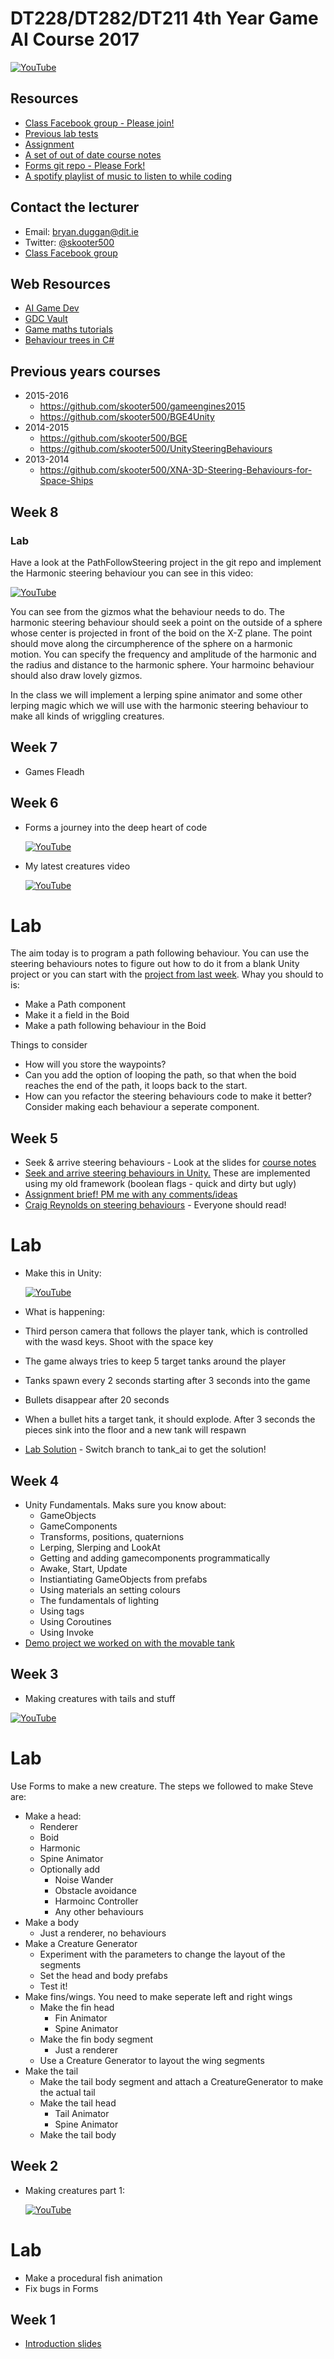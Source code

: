 # DT228/DT282/DT211 4th Year Game AI Course 2017

[![YouTube](http://img.youtube.com/vi/iucyXHyrBQI/0.jpg)](https://www.youtube.com/watch?v=iucyXHyrBQI)

## Resources
- [Class Facebook group - Please join!](https://www.facebook.com/groups/1887916721485612/)
- [Previous lab tests](https://1drv.ms/u/s!Ak7y2552PWCrkNACJ7n8qiU8UPRs9w)
- [Assignment]()
- [A set of out of date course notes](https://onedrive.live.com/?authkey=%21AAb-R5vP9R9enWo&id=AB603D769EDBF24E%21210396&cid=AB603D769EDBF24E)
- [Forms git repo - Please Fork!](https://github.com/skooter500/Forms)
- [A spotify playlist of music to listen to while coding](https://open.spotify.com/user/1155805407/playlist/5NYFsIFTgNOI93hONLbqNI)

## Contact the lecturer

- Email: bryan.duggan@dit.ie
- Twitter: [@skooter500](http://twitter.com/skooter500)
- [Class Facebook group](https://www.facebook.com/groups/1887916721485612/)

## Web Resources
- [AI Game Dev](http://aigamedev.com/)
- [GDC Vault](http://www.gdcvault.com/)
- [Game maths tutorials](http://www.wildbunny.co.uk/blog/vector-maths-a-primer-for-games-programmers/)
- [Behaviour trees in C#](https://github.com/BraveSirAndrew/DisciplineOak)

## Previous years courses
- 2015-2016
    - https://github.com/skooter500/gameengines2015
    - https://github.com/skooter500/BGE4Unity
- 2014-2015
    - https://github.com/skooter500/BGE
    - https://github.com/skooter500/UnitySteeringBehaviours 
- 2013-2014
    - https://github.com/skooter500/XNA-3D-Steering-Behaviours-for-Space-Ships

## Week 8

### Lab

Have a look at the PathFollowSteering project in the git repo and implement the Harmonic steering behaviour you can see in this video:

[![YouTube](http://img.youtube.com/vi/zOMWSVkWpT8/0.jpg)](https://www.youtube.com/watch?v=zOMWSVkWpT8)

You can see from the gizmos what the behaviour needs to do. The harmonic steering behaviour should seek a point on the outside of a sphere whose center is projected in front of the boid on the X-Z plane. The point should move along the circumpherence of the sphere on a harmonic motion.  You can specify the frequency and amplitude of the harmonic and the radius and distance to the harmonic sphere. Your harmoinc behaviour should also draw lovely gizmos. 

In the class we will implement a lerping spine animator and some other lerping magic which we will use with the harmonic steering behaviour to make all kinds of wriggling creatures.  

## Week 7 
- Games Fleadh    

## Week 6
- Forms a journey into the deep heart of code

    [![YouTube](http://img.youtube.com/vi/ZLmbl5NSCew/0.jpg)](https://www.youtube.com/watch?v=ZLmbl5NSCew)

- My latest creatures video

    [![YouTube](http://img.youtube.com/vi/-dTmgEUPLj0/0.jpg)](https://www.youtube.com/watch?v=-dTmgEUPLj0)

# Lab

The aim today is to program a path following behaviour. You can use the steering behaviours notes to figure out how to do it from a blank Unity project or you can start with the [project from last week](unity/SeekArrivePursue). Whay you should to is: 

- Make a Path component
- Make it a field in the Boid
- Make a path following behaviour in the Boid

Things to consider
- How will you store the waypoints?
- Can you add the option of looping the path, so that when the boid reaches the end of the path, it loops back to the start.
- How can you refactor the steering behaviours code to make it better? Consider making each behaviour a seperate component. 

## Week 5
- Seek & arrive steering behaviours - Look at the slides for [course notes](https://onedrive.live.com/?authkey=%21AAb-R5vP9R9enWo&id=AB603D769EDBF24E%21210396&cid=AB603D769EDBF24E)
- [Seek and arrive steering behaviours in Unity.](https://github.com/skooter500/GamesAIBasics) These are implemented using my old framework (boolean flags - quick and dirty but ugly)
- [Assignment brief! PM me with any comments/ideas](ca.md)
- [Craig Reynolds on steering behaviours](http://www.red3d.com/cwr/steer/) - Everyone should read!

# Lab

- Make this in Unity:

    [![YouTube](http://img.youtube.com/vi/wB4Ptbgwra0/0.jpg)](https://www.youtube.com/watch?v=wB4Ptbgwra0)

- What is happening:
- Third person camera that follows the player tank, which is controlled with the wasd keys. Shoot with the space key
- The game always tries to keep 5 target tanks around the player
- Tanks spawn every 2 seconds starting after 3 seconds into the game
- Bullets disappear after 20 seconds
- When a bullet hits a target tank, it should explode. After 3 seconds the pieces sink into the floor and a new tank will respawn

- [Lab Solution](unity/Demo1) - Switch branch to tank_ai to get the solution!

## Week 4
- Unity Fundamentals. Maks sure you know about:
    - GameObjects
    - GameComponents
    - Transforms, positions, quaternions
    - Lerping, Slerping and LookAt
    - Getting and adding gamecomponents programmatically
    - Awake, Start, Update
    - Instiantiating GameObjects from prefabs
    - Using materials an setting colours
    - The fundamentals of lighting
    - Using tags
    - Using Coroutines
    - Using Invoke
- [Demo project we worked on with the movable tank](unity/Demo1)

## Week 3
- Making creatures with tails and stuff

[![YouTube](http://img.youtube.com/vi/Z9Phd1HzTT0/0.jpg)](https://www.youtube.com/watch?v=Z9Phd1HzTT0)

# Lab

Use Forms to make a new creature. The steps we followed to make Steve are:

- Make a head:
    - Renderer
    - Boid
    - Harmonic
    - Spine Animator
    - Optionally add
        - Noise Wander
        - Obstacle avoidance
        - Harmoinc Controller
        - Any other behaviours
- Make a body
    - Just a renderer, no behaviours
- Make a Creature Generator
    - Experiment with the parameters to change the layout of the segments
    - Set the head and body prefabs
    - Test it!
- Make fins/wings. You need to make seperate left and right wings 
    - Make the fin head
        - Fin Animator
        - Spine Animator
    - Make the fin body segment
        - Just a renderer
    - Use a Creature Generator to layout the wing segments
- Make the tail
    - Make the tail body segment and attach a CreatureGenerator to make the actual tail
    - Make the tail head
        - Tail Animator
        - Spine Animator
    - Make the tail body          

## Week 2
- Making creatures part 1:

    [![YouTube](http://img.youtube.com/vi/9E087q0SEBM/0.jpg)](https://www.youtube.com/watch?v=9E087q0SEBM)

# Lab
- Make a procedural fish animation
- Fix bugs in Forms

## Week 1
- [Introduction slides](https://1drv.ms/p/s!Ak7y2552PWCrjP0aAPZh_GfC1J8xyA)

